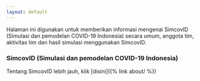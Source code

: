 ```yaml
---
layout: default
---
```


Halaman ini digunakan untuk memberikan informasi mengenai SimcovID (Simulasi dan pemodelan COVID-19 Indonesia) secara umum, anggota tim, aktivitas tim dan hasil simulasi menggunakan SimcovID.

### SimcovID (Simulasi dan pemodelan COVID-19 Indonesia)

Tentang SimcovID lebih jauh, klik [disini]({% link about/ %})

